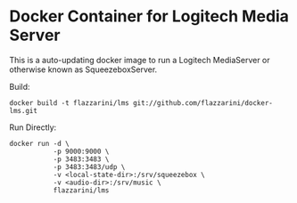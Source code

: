 # Docker Container for Logitech Media Server

This is a auto-updating docker image to run a Logitech MediaServer or otherwise
known as SqueezeboxServer.

Build:

    docker build -t flazzarini/lms git://github.com/flazzarini/docker-lms.git

Run Directly:

    docker run -d \
               -p 9000:9000 \
               -p 3483:3483 \
               -p 3483:3483/udp \
               -v <local-state-dir>:/srv/squeezebox \
               -v <audio-dir>:/srv/music \
               flazzarini/lms

